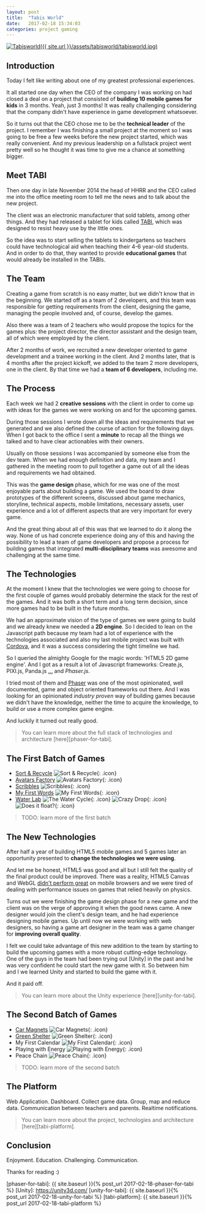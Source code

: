 ```yaml
---
layout: post
title:  "Tabis World"
date:   2017-02-18 15:34:03
categories: project gaming
---
```


[![Tabisworld]({{ site.url }}/assets/tabisworld/tabisworld.jpg)][tabisworld]

## Introduction

Today I felt like writing about one of my greatest professional experiences.

It all started one day when the CEO of the company I was working on had closed a deal on a project that consisted of **building 10 mobile games for kids** in 3 months. Yeah, just 3 months! It was really challenging considering that the company didn't have experience in game development whatsoever.

So it turns out that the CEO chose me to be the **technical leader** of the project. I remember I was finishing a small project at the moment so I was going to be free a few weeks before the new project started, which was really convenient. And my previous leadership on a fullstack project went pretty well so he thought it was time to give me a chance at something bigger.

## Meet TABI

Then one day in late November 2014 the head of HHRR and the CEO called me into the office meeting room to tell me the news and to talk about the new project.

The client was an electronic manufacturer that sold tablets, among other things. And they had released a tablet for kids called [TABI][tabisworld], which was designed to resist heavy use by the little ones.

So the idea was to start selling the tablets to kindergartens so teachers could have technological aid when teaching their 4-6 year-old students. And in order to do that, they wanted to provide **educational games** that would already be installed in the TABIs.

## The Team

Creating a game from scratch is no easy matter, but we didn't know that in the beginning. We started off as a team of 2 developers, and this team was responsible for getting requirements from the client, designing the game, managing the people involved and, of course, develop the games.

Also there was a team of 2 teachers who would propose the topics for the games plus: the project director, the director assistant and the design team, all of which were employed by the client.

After 2 months of work, we recruited a new developer oriented to game development and a trainee working in the client. And 2 months later, that is 4 months after the project kickoff, we added to the team 2 more developers, one in the client. By that time we had a **team of 6 developers**, including me.

## The Process

Each week we had 2 **creative sessions** with the client in order to come up with ideas for the games we were working on and for the upcoming games.

During those sessions I wrote down all the ideas and requirements that we generated and we also defined the course of action for the following days. When I got back to the office I sent a **minute** to recap all the things we talked and to have clear actionables with their owners.

Usually on those sessions I was accompanied by someone else from the dev team. When we had enough definition and data, my team and I gathered in the meeting room to pull together a game out of all the ideas and requirements we had obtained.

This was the **game design** phase, which for me was one of the most enjoyable parts about building a game. We used the board to draw prototypes of the different screens, discussed about game mechanics, storyline, technical aspects, mobile limitations, necessary assets, user experience and a lot of different aspects that are very important for every game.

And the great thing about all of this was that we learned to do it along the way. None of us had concrete experience doing any of this and having the possibility to lead a team of game developers and propose a process for building games that integrated **multi-disciplinary teams** was awesome and challenging at the same time.

## The Technologies

At the moment I knew that the technologies we were going to choose for the first couple of games would probably determine the stack for the rest of the games. And it was both a short term and a long term decision, since more games had to be built in the future months.

We had an approximate vision of the type of games we were going to build and we already knew we needed a **2D engine**. So I decided to lean on the Javascript path because my team had a lot of experience with the technologies associated and also my last mobile project was built with [Cordova], and it was a success considering the tight timeline we had.

So I queried the almighty Google for the magic words: 'HTML5 2D game engine'. And I got as a result a lot of Javascript frameworks: Create.js, PIXI.js, Panda.js [...][html5-engines] and _Phaser.js_.

I tried most of them and [Phaser] was one of the most opinionated, well documented, game and object oriented frameworks out there. And I was looking for an opinionated _industry proven_ way of building games because we didn't have the knowledge, neither the time to acquire the knowledge, to build or use a more complex game engine.

And luckily it turned out really good.

> You can learn more about the full stack of technologies and architecture [here][phaser-for-tabi].

## The First Batch of Games

* [Sort & Recycle] ![Sort & Recycle](/assets/tabisworld/game-icons/sort-and-recycle.png){: .icon}
* [Avatars Factory] ![Avatars Factory](/assets/tabisworld/game-icons/avatars-factory.png){: .icon}
* [Scribbles] ![Scribbles](/assets/tabisworld/game-icons/scribbles.png){: .icon}
* [My First Words] ![My First Words](/assets/tabisworld/game-icons/my-first-words.png){: .icon}
* [Water Lab] ![The Water Cycle](/assets/tabisworld/game-icons/the-water-cycle.png){: .icon} ![Crazy Drop](/assets/tabisworld/game-icons/crazy-drop.png){: .icon} ![Does it float?](/assets/tabisworld/game-icons/does-it-float.png){: .icon}

> TODO: learn more of the first batch

## The New Technologies

After half a year of building HTML5 mobile games and 5 games later an opportunity presented to **change the technologies we were using**.

And let me be honest, HTML5 was good and all but I still felt the quality of the final product could be improved. There was a reality, HTML5 Canvas and WebGL [didn't perform great][mobile-performance] on mobile browsers and we were tired of dealing with performance issues on games that relied heavily on physics.

Turns out we were finishing the game design phase for a new game and the client was on the verge of approving it when the good news came. A new designer would join the client's design team, and he had experience designing mobile games. Up until now we were working with web designers, so having a game art designer in the team was a game changer for **improving overall quality**.

I felt we could take advantage of this new addition to the team by starting to build the upcoming games with a more robust cutting-edge technology. One of the guys in the team had been trying out [Unity] in the past and he was very confident he could start the new game with it. So between him and I we learned Unity and started to build the game with it.

And it paid off.

> You can learn more about the Unity experience [here][unity-for-tabi].

## The Second Batch of Games

* [Car Magnets] ![Car Magnets](/assets/tabisworld/game-icons/car-magnets.png){: .icon}
* [Green Shelter] ![Green Shelter](/assets/tabisworld/game-icons/green-shelter.png){: .icon}
* My First Calendar ![My First Calendar](/assets/tabisworld/game-icons/my-first-calendar.png){: .icon}
* Playing with Energy ![Playing with Energy](/assets/tabisworld/game-icons/playing-with-energies.png){: .icon}
* Peace Chain ![Peace Chain](/assets/tabisworld/game-icons/peace-chain.png){: .icon}

> TODO: learn more of the second batch

## The Platform

Web Application. Dashboard. Collect game data. Group, map and reduce data. Communication between teachers and parents. Realtime notifications.

> You can learn more about the project, technologies and architecture [here][tabi-platform].

## Conclusion

Enjoyment. Education. Challenging. Communication.

Thanks for reading :)

[tabisworld]: http://www.tabisworld.com/
[html5-engines]: https://html5gameengine.com/tag/2d
[Cordova]: https://cordova.apache.org/
[Phaser]: http://phaser.io/
[mobile-performance]: http://www.html5gamedevs.com/topic/14036-how-to-improve-performance-on-mobile/
[phaser-for-tabi]: {{ site.baseurl }}{% post_url 2017-02-18-phaser-for-tabi %}
[Unity]: https://unity3d.com/
[unity-for-tabi]: {{ site.baseurl }}{% post_url 2017-02-18-unity-for-tabi %}
[tabi-platform]: {{ site.baseurl }}{% post_url 2017-02-18-tabi-platform %}

[Sort & Recycle]: http://eurocase.com/clasifica-y-recicla-app-educativa-tabi
[Avatars Factory]: http://eurocase.com/nueva-app-Tabi-fabrica-de-avatares
[Scribbles]: http://eurocase.com/nueva-app-Tabi-grafismos-con-boni
[My First Words]: http://eurocase.com/press/detail/83
[Water Lab]: http://eurocase.com/tabi-apps-para-pequenios-cientificos
[Car Magnets]: http://eurocase.com/press/detail/80
[Green Shelter]: http://eurocase.com/press/detail/86
